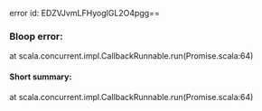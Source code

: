 error id: EDZVJvmLFHyogIGL2O4pgg==
### Bloop error:

at scala.concurrent.impl.CallbackRunnable.run(Promise.scala:64)
#### Short summary: 

at scala.concurrent.impl.CallbackRunnable.run(Promise.scala:64)